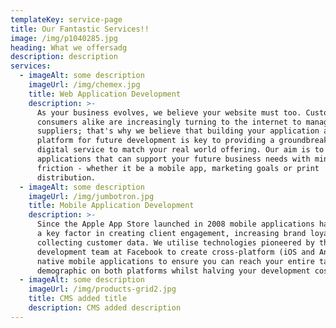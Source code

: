 ```yaml
---
templateKey: service-page
title: Our Fantastic Services!!
image: /img/p1040285.jpg
heading: What we offersadg
description: description
services:
  - imageAlt: some description
    imageUrl: /img/chemex.jpg
    title: Web Application Development
    description: >-
      As your business evolves, we believe your website must too. Customers and
      consumers alike are increasingly turning to the internet to manage their
      suppliers; that's why we believe that building your application as a
      platform for future development is key to providing a groundbreaking
      digital service to match your real world offering. Our aim is to build
      applications that can support your future business needs with minimal
      friction - whether it be a mobile app, marketing goals or print
      distribution.
  - imageAlt: some description
    imageUrl: /img/jumbotron.jpg
    title: Mobile Application Development
    description: >-
      Since the Apple App Store launched in 2008 mobile applications have become
      a key factor in creating client engagement, increasing brand loyalty and
      collecting customer data. We utilise technologies pioneered by the
      development team at Facebook to create cross-platform (iOS and Android)
      native mobile applications to ensure you can reach your entire target
      demographic on both platforms whilst halving your development cost.
  - imageAlt: some description
    imageUrl: /img/products-grid2.jpg
    title: CMS added title
    description: CMS added description
---
```


